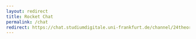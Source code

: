 ```yaml
---
layout: redirect
title: Rocket Chat
permalink: /chat
redirect: https://chat.studiumdigitale.uni-frankfurt.de/channel/24theorien 
---
```

